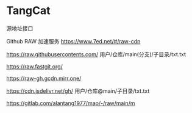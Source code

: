 # TangCat
源地址接口

Github RAW 加速服务
https://www.7ed.net/#/raw-cdn

https://raw.githubusercontents.com/ 用户/仓库/main(分支)/子目录/txt.txt

https://raw.fastgit.org/

https://raw-gh.gcdn.mirr.one/

https://cdn.jsdelivr.net/gh/ 用户/仓库@main/子目录/txt.txt

https://gitlab.com/alantang1977/mao/-/raw/main/m
